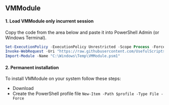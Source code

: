 ## VMModule

#### 1. Load VMModule only incurrent session

Copy the code from the area below and paste it into PowerShell Admin (or Windows Terminal).

```powershell
Set-ExecutionPolicy -ExecutionPolicy Unrestricted -Scope Process -Force
Invoke-WebRequest -Uri "https://raw.githubusercontent.com/UsefulScripts01/PsModules/main/VMModule.psm1" -OutFile "C:\Windows\Temp\VMModule.psm1"
Import-Module -Name "C:\Windows\Temp\VMModule.psm1"
```


#### 2. Permanent installation

To install VMModule on your system follow these steps:
- Download 
- Create the PowerShell profile file `New-Item -Path $profile -Type File -Force`
